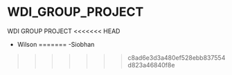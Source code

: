 # WDI_GROUP_PROJECT
WDI GROUP PROJECT
<<<<<<< HEAD
- Wilson
=======
-Siobhan
>>>>>>> c8ad6e3d3a480ef528ebb837554d823a46840f8e
